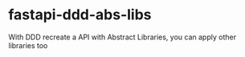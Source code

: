 # fastapi-ddd-abs-libs
With DDD recreate a API with Abstract Libraries, you can apply other libraries too
